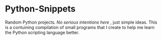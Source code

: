 # Python-Snippets
Random Python projects. <i>No serious intentions here</i> , just simple ideas.
This is a contuining compilation of small programs that I create to help me
learn the Python scripting language better.
